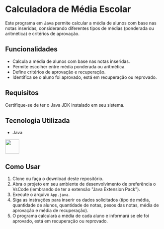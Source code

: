 # Calculadora de Média Escolar

Este programa em Java permite calcular a média de alunos com base nas notas inseridas, considerando diferentes tipos de médias (ponderada ou aritmética) e critérios de aprovação.

## Funcionalidades

- Calcula a média de alunos com base nas notas inseridas.
- Permite escolher entre média ponderada ou aritmética.
- Define critérios de aprovação e recuperação.
- Identifica se o aluno foi aprovado, está em recuperação ou reprovado.

## Requisitos

Certifique-se de ter o Java JDK instalado em seu sistema.

## Tecnologia Utilizada
- Java
<div>
  <img src="https://cdn.jsdelivr.net/gh/devicons/devicon@latest/icons/java/java-original-wordmark.svg" width="45px" heigth="45px"/> 
</div>

## Como Usar

1. Clone ou faça o download deste repositório.
2. Abra o projeto em seu ambiente de desenvolvimento de preferência o VsCode (lembrando de ter a extensão "Java Extension Pack").
3. Execute o arquivo `App.java`.
4. Siga as instruções para inserir os dados solicitados (tipo de média, quantidade de alunos, quantidade de notas, pesos das notas, média de aprovação e média de recuperação).
5. O programa calculará a média de cada aluno e informará se ele foi aprovado, está em recuperação ou reprovado.
